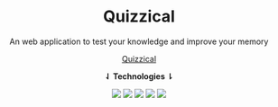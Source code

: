 <div align="center">
<h1>Quizzical</h1>

An web application to test your knowledge and improve your memory



 [Quizzical](https://quizzical.mustafakenlic.dev/)
  
  **⇃ Technologies ⇂**
  
 ![](https://img.shields.io/badge/ReactJs-61DAFB?style=for-the-badge&logo=react&logoColor=white)  ![](https://img.shields.io/badge/HTML5-E34F26?style=for-the-badge&logo=html5&logoColor=white)   ![](https://img.shields.io/badge/CSS3-1572B6?style=for-the-badge&logo=css3&logoColor=white)   ![](https://img.shields.io/badge/JavaScript-F7DF1E?style=for-the-badge&logo=javascript&logoColor=black)   ![](https://img.shields.io/badge/Ecma%20Script-F7DF1E?style=for-the-badge&logo=javascript&logoColor=black)
</div>
